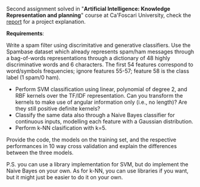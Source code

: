 
Second assignment solved in "**Artificial Intelligence: Knowledge Representation and planning**" course at Ca'Foscari University, check the <a href="https://github.com/BrunoFrancesco97/SpamFilter/blob/master/DOCUMENTATION/REPORT.pdf">report<a></ins> for a project explanation. 

**Requirements**:

Write a spam filter using discrimitative and generative classifiers. Use the Spambase dataset which already represents spam/ham messages through a bag-of-words representations through a dictionary of 48 highly discriminative words and 6 characters. The first 54 features correspond to word/symbols frequencies; ignore features 55-57; feature 58 is the class label (1 spam/0 ham).
- Perform SVM classification using linear, polynomial of degree 2, and RBF kernels over the TF/IDF representation.
Can you transform the kernels to make use of angular information only (i.e., no length)? Are they still positive definite kernels?
- Classify the same data also through a Naive Bayes classifier for continuous inputs, modelling each feature with a Gaussian distribution.
- Perform k-NN clasification with k=5.

Provide the code, the models on the training set, and the respective performances in 10 way cross validation and  explain the differences between the three models.

P.S. you can use a library implementation for SVM, but do implement the Naive Bayes on your own. As for k-NN, you can use libraries if you want, but it might just be easier to do it on your own.
